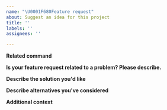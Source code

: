 ```yaml
---
name: "\U0001F680Feature request"
about: Suggest an idea for this project
title: ''
labels: ''
assignees: ''

---
```


**Related command**
<!--- Please provide the related command with `az {command}`, azure-cli bot will analyse command and route to related team --->

**Is your feature request related to a problem? Please describe.**
<!--- A clear and concise description of what the problem is. Ex. I'm always frustrated when [...] --->

**Describe the solution you'd like**
<!--- A clear and concise description of what you want to happen. --->

**Describe alternatives you've considered**
<!--- A clear and concise description of any alternative solutions or features you've considered. --->

**Additional context**
<!--- Add any other context or screenshots about the feature request here. --->
